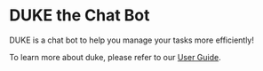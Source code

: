 # DUKE the Chat Bot    

DUKE is a chat bot to help you manage your tasks more efficiently! 

To learn more about duke, please refer to our [User Guide](https://sitinadiah25.github.io/duke/).
